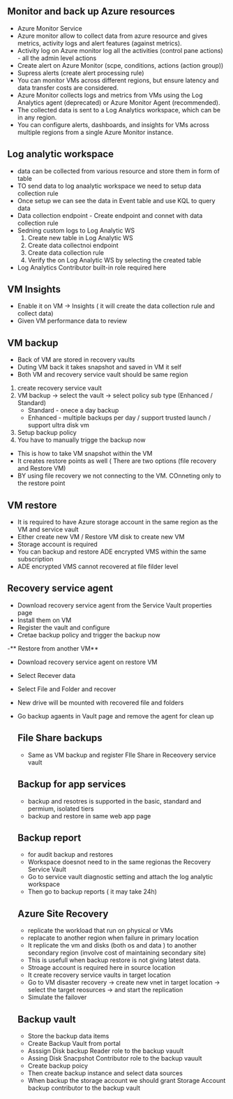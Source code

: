  ## Monitor and back up Azure resources

- Azure Monitor Service
- Azure monitor allow to collect data from azure resource and gives metrics, activity logs and alert features (against metrics).
- Activity log on Azure monitor log all the activities (control pane actions) - all the admin level actions
- Create alert on Azure Monitor (scpe, conditions, actions (action group))
- Supress alerts (create alert processing rule)
-  You can monitor VMs across different regions, but ensure latency and data transfer costs are considered.
-  Azure Monitor collects logs and metrics from VMs using the Log Analytics agent (deprecated) or Azure Monitor Agent (recommended).
-  The collected data is sent to a Log Analytics workspace, which can be in any region.
-  You can configure alerts, dashboards, and insights for VMs across multiple regions from a single Azure Monitor instance.

## Log analytic workspace
 - data can be collected from various resource and store them in form of table
 - TO send data to log anaalytic workspace we need to setup data collection rule
 - Once setup we can see the data in Event table and use KQL to query data
 - Data collection endpoint - Create endpoint and connet with data collection rule
 - Sedning custom logs to Log Analytic WS
   1. Create new table in Log Analytic WS
   2. Create data collectnoi endpoint
   3. Create data collection rule
   4. Verify the on Log Analytic WS by selecting the created table
  - Log Analytics Contributor built-in role required here

## VM Insights
- Enable it on VM -> Insights ( it will create the data collection rule and collect data)
- Given VM performance data to review


## VM backup
 - Back of VM are stored in recovery vaults
 - Duting VM back it takes snapshot and saved in VM it self
 - Both VM and recovery service vault should be same region
1. create recovery service vault
2. VM backup -> select the vault -> select policy sub type (Enhanced / Standard)
   - Standard - onece a day backup
   - Enhanced - multiple backups per day / support trusted launch / support ultra disk vm
3. Setup backup policy
4. You have to manually trigge the backup now
- This is how to take VM snapshot within the VM
- It creates restore points as well ( There are two options (file recovery and Restore VM)
- BY using file recovery we not connecting to the VM. COnneting only to the restore point

## VM restore
- It is required to have Azure storage account in the same region as the VM and service vault
- Either create new VM / Restore VM disk to create new VM
- Storage account is required
- You can backup and restore ADE encrypted VMS within the same subscription
- ADE encrypted VMS cannot recovered at file filder level
  
## Recovery service agent
- Download recovery service agent from the Service Vault properties page
- Install them on VM
- Register the vault and configure
- Cretae backup policy and trigger the backup now

-** Restore from another VM**
- Download recovery service agent on restore VM
- Select Recever data
- Select File and Folder and recover
- New drive will be mounted with recovered file and folders
- Go backup agaents in Vault page and remove the agent for clean up

  ## File Share backups
  - Same as VM backup and register FIle Share in Receovery service vault


  ## Backup for app services
  - backup and resotres is supported in the basic, standard and permium, isolated tiers
  - backup and restore in same web app page

  ## Backup report
  - for audit backup and restores
  - Workspace doesnot need to in the same regionas the Recovery Service Vault
  - Go to service vault diagnostic setting and attach the log analytic workspace
  - Then go to backup reports ( it may take 24h)

  ## Azure Site Recovery
  - replicate the workload that run on physical or VMs
  - replacate to another region when failure in primary location
  - It replicate the vm and disks (both os and data ) to another secondary region (involve cost of maintaining secondary site)
  - This is usefull when backup restore is not giving latest data.
  - Stroage account is required here in source location
  - It create recovery service vaults in target location
  - Go to VM disaster recovery -> create new vnet in target location -> select the target reosurces -> and start the replication
  - Simulate the failover


  ## Backup vault
  - Store the backup data items
  - Create Backup Vault from portal
   - Asssign Disk backup Reader role to the backup vauult
   - Assing Disk Snacpshot Contributor role to the backup vauult
   - Create backup poicy
   - Then create backup instance and select data sources
   - When backup the storage account we should grant Storage Account backup contributor to the backup vault
   
